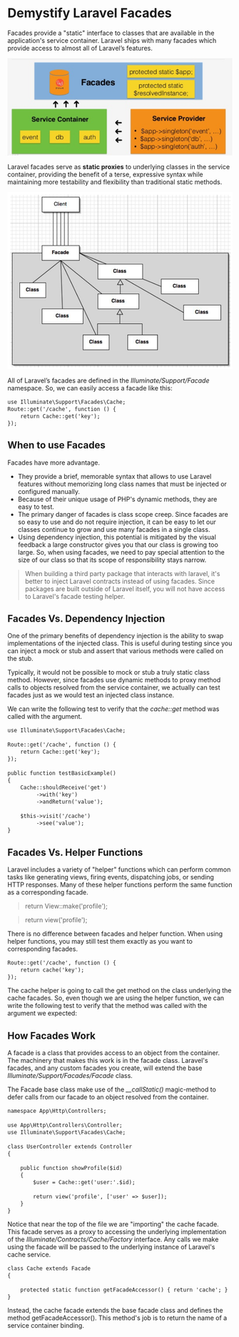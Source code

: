 # Demystify Laravel Facades

Facades provide a "static" interface to classes that are available in the application's service container. Laravel ships with many facades which provide access to almost all of Laravel’s features.

![Laravel-Facades](images/Laravel-Facades.png)

Laravel facades serve as **static proxies** to underlying classes in the service container, providing the benefit of a terse, expressive syntax while maintaining more testability and flexibility than traditional static methods.

![facade-interface](images/facade-interface.png)

All of Laravel’s facades are defined in the *Illuminate/Support/Facade* namespace. So, we can easily access a facade like this:

```
use Illuminate\Support\Facades\Cache;
Route::get('/cache', function () {
    return Cache::get('key');
});
```

## When to use Facades
Facades have more advantage.
- They provide a brief, memorable syntax that allows to use Laravel features without memorizing long class names that must be injected or configured manually.
- Because of their unique usage of PHP's dynamic methods, they are easy to test.
- The primary danger of facades is class scope creep. Since facades are so easy to use and do not require injection, it can be easy to let our classes continue to grow and use many facades in a single class.
- Using dependency injection, this potential is mitigated by the visual feedback a large constructor gives you that our class is growing too large. So, when using facades, we need to pay special attention to the size of our class so that its scope of responsibility stays narrow.

>When building a third party package that interacts with laravel, it's better to inject Laravel contracts instead of using facades. Since packages are built outside of Laravel itself, you will not have access to Laravel's facade testing helper.

## Facades Vs. Dependency Injection

One of the primary benefits of dependency injection is the ability to swap implementations of the injected class. This is useful during testing since you can inject a mock or stub and assert that various methods were called on the stub.

Typically, it would not be possible to mock or stub a truly static class method. However, since facades use dynamic methods to proxy method calls to objects resolved from the service container, we actually can test facades just as we would test an injected class instance.

We can write the following test to verify that the *cache::get* method was called with the argument.

```
use Illuminate\Support\Facades\Cache;

Route::get('/cache', function () {
    return Cache::get('key');
});

public function testBasicExample()
{
    Cache::shouldReceive('get')
         ->with('key')
         ->andReturn('value');

    $this->visit('/cache')
         ->see('value');
}
```

## Facades Vs. Helper Functions

Laravel includes a variety of "helper" functions which can perform common tasks like generating views, firing events, dispatching jobs, or sending HTTP responses. Many of these helper functions perform the same function as a corresponding facade.

> return View::make('profile');

> return view('profile');

There is no difference between facades and helper function. When using helper functions, you may still test them exactly as you want to corresponding facades.
```
Route::get('/cache', function () {
    return cache('key');
});
```
The cache helper is going to call the get method on the class underlying the cache facades. So, even though we are using the helper function, we can write the following test to verify that the method was called with the argument we expected:

## How Facades Work

A facade is a class that provides access to an object from the container. The machinery that makes this work is in the facade class. Laravel's facades, and any custom facades you create, will extend the base *Illuminate/Support/Facades/Facade* class.

The Facade base class make use of the *__callStatic()* magic-method to defer calls from our facade to an object resolved from the container.

```
namespace App\Http\Controllers;

use App\Http\Controllers\Controller;
use Illuminate\Support\Facades\Cache;

class UserController extends Controller
{

    public function showProfile($id)
    {
        $user = Cache::get('user:'.$id);

        return view('profile', ['user' => $user]);
    }
}
```
Notice that near the top of the file we are "importing" the cache facade. This facade serves as a proxy to accessing the underlying implementation of the *Illuminate/Contracts/Cache/Factory* interface. Any calls we make using the facade will be passed to the underlying instance of Laravel's cache service.

```
class Cache extends Facade
{

    protected static function getFacadeAccessor() { return 'cache'; }
}
```
Instead, the cache facade extends the base facade class and defines the method getFacadeAccessor(). This method's job is to return the name of a service container binding.
